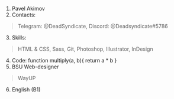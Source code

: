 1. Pavel Akimov
2. Contacts:
>Telegram: @DeadSyndicate, Discord: @Deadsyndicate#5786
3. Skills:
>HTML & CSS, Sass, Git, Photoshop, Illustrator, InDesign
4. Code:
    function multiply(a, b){
    return a * b
    }
5. BSU Web-designer
>WayUP
6. English (B1)